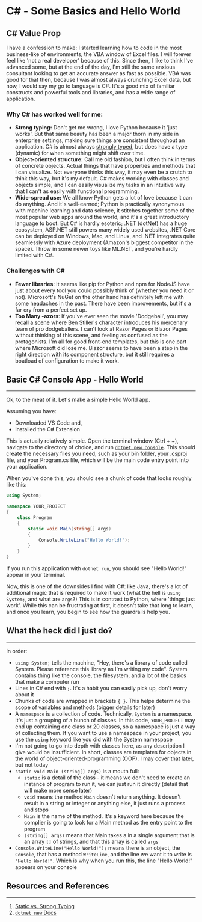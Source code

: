 # C# - Some Basics and Hello World

## C# Value Prop

I have a confession to make: I started learning how to code in the most business-like of environments, the VBA window of Excel files. I will forever feel like 'not a real developer' because of this. Since then, I like to think I've advanced some, but at the end of the day, I'm still the same anxious consultant looking to get an accurate answer as fast as possible. VBA was good for that then, because I was almost always crunching Excel data, but now, I would say my go to language is C#. It's a good mix of familiar constructs and powerful tools and libraries, and has a wide range of application.

<h3>Why C# has worked well for me:</h3>

- **Strong typing:** Don't get me wrong, I love Python because it 'just works'. But that same beauty has been a major thorn in my side in enterprise settings, making sure things are consistent throughout an application. C# is almost always [strongly typed](#resources-and-references), but does have a type (dynamic) for when something might shift over time.
- **Object-oriented structure:** Call me old fashion, but I often think in terms of concrete objects. Actual things that have properties and methods that I can visualize. Not everyone thinks this way, it may even be a crutch to think this way, but it's my default. C# makes working with classes and objects simple, and I can easily visualize my tasks in an intuitive way that I can't as easily with functional programming.
- **Wide-spread use:** We all know Python gets a lot of love because it can do anything. And it's well-earned; Python is practically synonymous with machine learning and data science, it stitches together some of the most popular web apps around the world, and it's a great introductory language to boot. But C# is hardly esoteric; .NET (dotNet) has a huge ecosystem, ASP.NET still powers many widely used websites, .NET Core can be deployed on Windows, Mac, and Linux, and .NET integrates quite seamlessly with Azure deployment (Amazon's biggest competitor in the space). Throw in some newer toys like ML.NET, and you're hardly limited with C#.

<h3>Challenges with C#</h3>

- **Fewer libraries**: It seems like pip for Python and npm for NodeJS have just about every tool you could possibly think of (whether you need it or not). Microsoft's NuGet on the other hand has definitely left me with some headaches in the past. There have been improvements, but it's a far cry from a perfect set up.
- **Too Many -azors**: If you've ever seen the movie 'Dodgeball', you may recall <a href="https://youtu.be/LHVIUN8dC9U?t=22">a scene</a> where Ben Stiller's character introduces his mercenary team of pro dodgeballers. I can't look at Razor Pages or Blazor Pages without thinking of this scene, and feeling as confused as the protagonists. I'm all for good front-end templates, but this is one part where Microsoft did lose me. Blazor seems to have been a step in the right direction with its component structure, but it still requires a boatload of configuration to make it work.
  <br>

## Basic C# Console App - Hello World

<hr>
Ok, to the meat of it. Let's make a simple Hello World app.

Assuming you have:

- Downloaded VS Code and,
- Installed the C# Extension

This is actually relatively simple. Open the terminal window (Ctrl + ~), navigate to the directory of choice, and run [`dotnet new console`](#resources-and-references). This should create the necessary files you need, such as your bin folder, your .csproj file, and your Program.cs file, which will be the main code entry point into your application.

When you've done this, you should see a chunk of code that looks roughly like this:

```csharp
using System;

namespace YOUR_PROJECT
{
    class Program
    {
        static void Main(string[] args)
        {
            Console.WriteLine("Hello World!");
        }
    }
}
```

If you run this application with `dotnet run`, you should see "Hello World!" appear in your terminal.

Now, this is one of the downsides I find with C#: like Java, there's a lot of additional magic that is required to make it work (what the hell is `using System;`, and what are `args`?) This is in contrast to Python, where 'things just work'. While this can be frustrating at first, it doesn't take that long to learn, and once you learn, you begin to see how the guardrails help you.
<br>

## What the heck did I just do?

<hr>
In order:

- `using System;` tells the machine, "Hey, there's a library of code called System. Please reference this library as I'm writing my code". System contains thing like the console, the filesystem, and a lot of the basics that make a computer run
- Lines in C# end with `;`. It's a habit you can easily pick up, don't worry about it
- Chunks of code are wrapped in brackets `{ }`. This helps determine the scope of variables and methods (bigger details for later)
- A `namespace` is a collection of code. Technically, `System` is a namespace. It's just a grouping of a bunch of classes. In this code, `YOUR_PROJECT` may end up containing one class or 20 classes, so a namespace is just a way of collecting them. If you want to use a namespace in your project, you use the `using` keyword like you did with the System namespace
- I'm not going to go into depth with classes here, as any description I give would be insufficient. In short, classes are templates for objects in the world of object-oriented-programming (OOP). I may cover that later, but not today
- `static void Main (string[] args)` is a mouth full:
  - `static` is a detail of the class - it means we don't need to create an instance of program to run it, we can just run it directly (detail that will make more sense later)
  - `void` means the method `Main` doesn't return anything. It doesn't result in a string or integer or anything else, it just runs a process and stops
  - `Main` is the name of the method. It's a keyword here because the complier is going to look for a Main method as the entry point to the program
  - `(string[] args)` means that Main takes a in a single argument that is an array `[]` of strings, and that this array is called `args`
- `Console.WriteLine("Hello World!");` means there is an object, the `Console`, that has a method `WriteLine`, and the line we want it to write is `"Hello World!"`. Which is why when you run this, the line "Hello World!" appears on your console
  <br>

## Resources and References

<hr>

1. <a href="https://www.sitepoint.com/typing-versus-dynamic-typing/">Static vs. Strong Typing</a>
2. <a href="https://docs.microsoft.com/en-us/dotnet/core/tools/dotnet-new?tabs=netcore22">`dotnet new` Docs</a>

